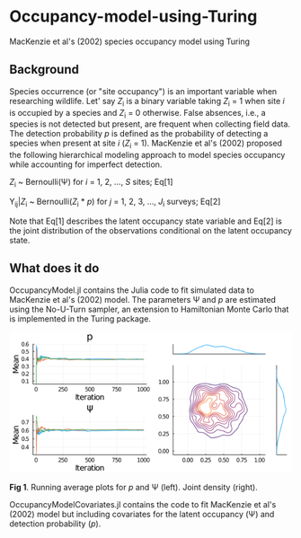 # Occupancy-model-using-Turing
MacKenzie et al's (2002) species occupancy model using Turing
## Background
Species occurrence (or "site occupancy") is an important variable when researching wildlife. Let' say *Z*<sub>i</sub> is a binary variable taking *Z*<sub>i</sub> = 1 when site *i* is occupied by a species and *Z*<sub>i</sub> = 0 otherwise. False absences, i.e., a species is not detected but present, are frequent when collecting field data. The detection probability *p* is defined as the probability of detecting a species when present at site *i* (*Z*<sub>i</sub> = 1). MacKenzie et al's (2002) proposed the following hierarchical modeling approach to model species occupancy while accounting for imperfect detection. 

*Z*<sub>i</sub> ~ Bernoulli(&Psi;) for *i* = 1, 2, ..., *S*    sites;          Eq[1]

Y<sub>ij</sub>|*Z*<sub>i</sub> ~ Bernoulli(*Z*<sub>i</sub> * *p*)    for *j* = 1, 2, 3, ..., *J*<sub>i</sub> surveys;          Eq[2]

Note that Eq[1] describes the latent occupancy state variable and Eq[2] is the joint distribution of the observations conditional on the latent occupancy state. 
## What does it do
OccupancyModel.jl contains the Julia code to fit simulated data to MacKenzie et al's (2002) model. The parameters &Psi; and *p* are estimated using the No-U-Turn sampler, an extension to Hamiltonian Monte Carlo that is implemented in the Turing package.

![Local functions](https://github.com/jmrmcode/Occupancy-model-using-Turing/blob/main/Psi_prob_estimates.png?raw=true)

**Fig 1**. Running average plots for *p* and &Psi; (left). Joint density (right).

OccupancyModelCovariates.jl contains the code to fit MacKenzie et al's (2002) model but including covariates for the latent occupancy (&Psi;) and detection probability (*p*). 
